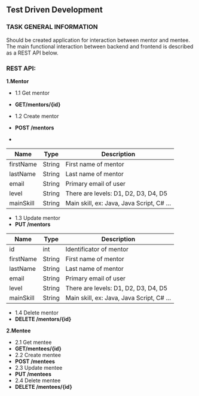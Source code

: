 Test Driven Development
-----------------------
### TASK GENERAL INFORMATION
Should be created application for interaction between mentor and mentee. The main functional interaction between backend and frontend is described as a REST API below.

### REST API:

**1.Mentor**
- 1.1 Get mentor
 - **GET/mentors/{id}** 

- 1.2 Create mentor
 - **POST /mentors** 
- 
 | Name | Type | Description |
 | ---- | ---- | ----------- |
 | firstName | String | First name of mentor |
 | lastName | String | Last name of mentor |
 | email | String | Primary email of user |
 | level | String | There are levels: D1, D2, D3, D4, D5 |
 | mainSkill | String | Main skill, ex: Java, Java Script, C# … |

- 1.3 Update mentor
- **PUT /mentors** 

 | Name | Type | Description |
 | ---- | ---- | ----------- |
 | id | int | Identificator of mentor |
 | firstName | String | First name of mentor |
 | lastName | String | Last name of mentor |
 | email | String | Primary email of user |
 | level | String | There are levels: D1, D2, D3, D4, D5 |
 | mainSkill | String | Main skill, ex: Java, Java Script, C# … |
 
- 1.4 Delete mentor
- **DELETE /mentors/{id}** 

**2.Mentee**
- 2.1 Get mentee
- **GET/mentees/{id}** 
- 2.2 Create mentee
- **POST /mentees** 
- 2.3 Update mentee
- **PUT /mentees** 
- 2.4 Delete mentee
- **DELETE /mentees/{id}** 

